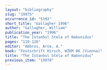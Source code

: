 ```yaml
---
layout: "bibliography"
slug: "19975"
occurrence_id: "5192"
short_title: "Gallagher 1996"
author: "Gallagher, William"
publication_year: "1996"
title: "The Istanbul Stela of Nabonidus"
pages: "119-126"
editor: "Ambros, Arne, A."
book: "Festschrift Hirsch, WZKM 86 (Vienna)"
title: "The Istanbul Stela of Nabonidus"
previous_item: "19978"
---
```

